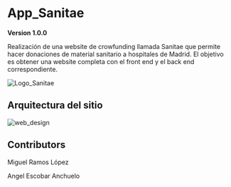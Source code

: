# App_Sanitae

**Version 1.0.0**

Realización de una website de crowfunding llamada Sanitae que permite hacer donaciones de material sanitario a hospitales de Madrid. El objetivo es obtener una website completa con el front end y el back end correspondiente.

![Logo_Sanitae](https://user-images.githubusercontent.com/71699683/138306961-edae061d-4074-4b9c-8db7-ac712b03b4ef.JPG)

## Arquitectura del sitio

![web_design](https://user-images.githubusercontent.com/71699683/148822005-bcab4b77-becb-4213-9148-c1acd7cfc3eb.png)

## Contributors

Miguel Ramos López

Angel Escobar Anchuelo



